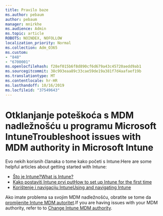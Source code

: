 ```yaml
---
title: Pravilo baze
ms.author: pebaum
author: pebaum
manager: mnirkhe
ms.audience: Admin
ms.topic: article
ROBOTS: NOINDEX, NOFOLLOW
localization_priority: Normal
ms.collection: Adm_O365
ms.custom:
- "848"
- "6700001"
ms.openlocfilehash: f28ef015b6f8d890cf6d679a43c45720aedd9ab1
ms.sourcegitcommit: 38c993eaa89c33cae59de19a381f7d4aafaef19b
ms.translationtype: MT
ms.contentlocale: hr-HR
ms.lasthandoff: 10/16/2019
ms.locfileid: "37549643"
---
```

# <a name="troubleshoot-issues-with-mdm-authority-in-microsoft-intune"></a><span data-ttu-id="5ae99-102">Otklanjanje poteškoća s MDM nadležnošću u programu Microsoft Intune</span><span class="sxs-lookup"><span data-stu-id="5ae99-102">Troubleshoot issues with MDM authority in Microsoft Intune</span></span>

<span data-ttu-id="5ae99-103">Evo nekih korisnih članaka o tome kako početi s Intune:</span><span class="sxs-lookup"><span data-stu-id="5ae99-103">Here are some helpful articles about getting started with Intune:</span></span>

- [<span data-ttu-id="5ae99-104">Što je Intune?</span><span class="sxs-lookup"><span data-stu-id="5ae99-104">What is Intune?</span></span>](https://docs.microsoft.com/intune/what-is-intune)
- [<span data-ttu-id="5ae99-105">Kako postaviti Intune prvi put</span><span class="sxs-lookup"><span data-stu-id="5ae99-105">How to set up Intune for the first time</span></span>](https://docs.microsoft.com/intune/setup-steps)
- [<span data-ttu-id="5ae99-106">Korištenje i navigaciju Intune</span><span class="sxs-lookup"><span data-stu-id="5ae99-106">Using and navigating Intune</span></span>](https://docs.microsoft.com/intune/tutorial-walkthrough-intune-portal)

<span data-ttu-id="5ae99-107">Ako imate problema sa svojim MDM nadležnošću, obratite se tome da [promijenite Intune MDM autoritet](https://docs.microsoft.com/alchemyinsights/change-mdm-authority).</span><span class="sxs-lookup"><span data-stu-id="5ae99-107">If you are having issues with your MDM authority, refer to to [Change Intune MDM authority](https://docs.microsoft.com/alchemyinsights/change-mdm-authority).</span></span>
